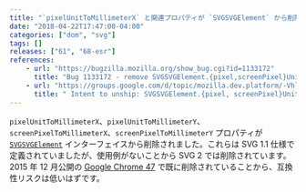 ```yaml
---
title: "`pixelUnitToMillimeterX` と関連プロパティが `SVGSVGElement` から削除されました"
date: "2018-04-22T17:47:00-04:00"
categories: ["dom", "svg"]
tags: []
releases: ["61", "68-esr"]
references:
    - url: "https://bugzilla.mozilla.org/show_bug.cgi?id=1133172"
      title: "Bug 1133172 - remove SVGSVGElement.{pixel,screenPixel}UnitToMillimeter{X,Y}"
    - url: "https://groups.google.com/d/topic/mozilla.dev.platform/-Vhlz6uEVOA/discussion"
      title: " Intent to unship: SVGSVGElement.{pixel, screenPixel}UnitToMillimeter{X, Y} "
---
```

`pixelUnitToMillimeterX`、`pixelUnitToMillimeterY`、`screenPixelToMillimeterX`、`screenPixelToMillimeterY` プロパティが [`SVGSVGElement`](https://developer.mozilla.org/docs/Web/API/SVGSVGElement) インターフェイスから削除されました。これらは SVG 1.1 仕様で定義されていましたが、使用例がないことから SVG 2 では削除されています。2015 年 12 月公開の [Google Chrome 47](https://www.chromestatus.com/feature/5478103916740608) で既に削除されていることから、互換性リスクは低いはずです。
